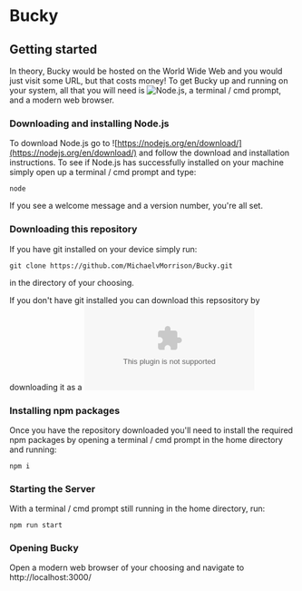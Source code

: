 # Bucky

## Getting started
In theory, Bucky would be hosted on the World Wide Web and you would just visit some URL, but that costs money! 
To get Bucky up and running on your system, all that you will need is ![Node.js](https://nodejs.org/en/), a terminal / cmd prompt, and a modern web browser.

### Downloading and installing Node.js
To download Node.js go to ![https://nodejs.org/en/download/](https://nodejs.org/en/download/) and follow the download and installation instructions.
To see if Node.js has successfully installed on your machine simply open up a terminal / cmd prompt and type:
```
node
```
If you see a welcome message and a version number, you're all set.

### Downloading this repository
If you have git installed on your device simply run:
```
git clone https://github.com/MichaelvMorrison/Bucky.git
```
in the directory of your choosing.

If you don't have git installed you can download this repsository by downloading it as a ![.zip](https://github.com/MichaelvMorrison/Bucky/archive/refs/heads/main.zip)

### Installing npm packages
Once you have the repository downloaded you'll need to install the required npm packages by opening a terminal / cmd prompt in the home directory and running:
```
npm i
```

### Starting the Server
With a terminal / cmd prompt still running in the home directory, run:
```
npm run start
```

### Opening Bucky
Open a modern web browser of your choosing and navigate to http://localhost:3000/
